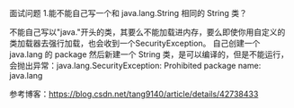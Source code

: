面试问题
1.能不能自己写一个和 java.lang.String 相同的 String 类？

不能自己写以"java."开头的类，其要么不能加载进内存，要么即使你用自定义的类加载器去强行加载，也会收到一个SecurityException。
自己创建一个 java.lang 的 package 然后新建一个 String 类，是可以编译的，但是不能运行，会抛出异常：java.lang.SecurityException: Prohibited package name: java.lang

参考博客：https://blog.csdn.net/tang9140/article/details/42738433
